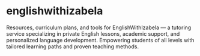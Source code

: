# englishwithizabela
Resources, curriculum plans, and tools for EnglishWithIzabela — a tutoring service specializing in private English lessons, academic support, and personalized language development. Empowering students of all levels with tailored learning paths and proven teaching methods.
